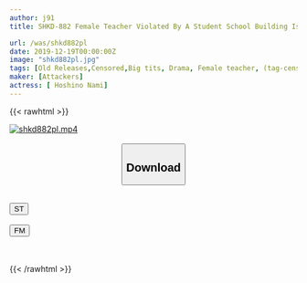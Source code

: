 ```yaml
---
author: j91
title: SHKD-882 Female Teacher Violated By A Student School Building Is Dominated By Shame Nami Hoshino

url: /was/shkd882pl
date: 2019-12-19T00:00:00Z
image: "shkd882pl.jpg"
tags: [Old Releases,Censored,Big tits, Drama, Female teacher, (tag-censored) ]
maker: [Attackers]
actress: [ Hoshino Nami]
---
```



{{< rawhtml >}}

<div class="video" data-videoid="pamwqY4gVytAvb">
    <a href="javascript:;">
        <img src="/was/shkd882pl/shkd882pl.jpg" width="WIDTH" height="HEIGHT" alt="shkd882pl.mp4" loading="lazy">
    </a>
</div>

<script type="text/javascript" src="https://j91.asia/asset/on-demand-st.js"></script>

<br>
  <link rel="stylesheet" href="https://j91.asia/asset/bs5.css">
  
  <center>
  <button class="btn btn-primary" type="button" data-bs-toggle="collapse" data-bs-target=".multi-collapse" aria-expanded="false" aria-controls="multiCollapseExample1 multiCollapseExample2"><h2>Download</h2></button></center>
</p>
<div class="row">
  <div class="col">
    <div class="collapse multi-collapse" id="multiCollapseExample1">
      <div class="card card-body">
	      	      <br>
<div class="buttons">  
<a href="https://streamtape.to/v/pamwqY4gVytAvb" target="_blank"><button class="btn-hover color-3"><i class="fa fa-download"></i> ST</button></a></div>
    </div>
  </div>
</div>
  <div class="col">
    <div class="collapse multi-collapse" id="multiCollapseExample2">
      <div class="card card-body">
	      <br>
<div class="buttons">
    <a href="https://filemoon.sx/d/uwdnbtzgdidh" target="_blank"><button class="btn-hover color-8"><i class="fa fa-download"></i> FM</button></a></div>
<br><br>
      </div>
    </div>
  </div>
</div>

{{< /rawhtml >}}